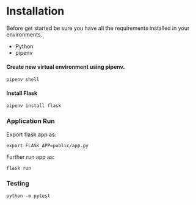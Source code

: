 # Installation
Before get started be sure you have all the requirements installed in your environments.
* Python
* pipenv

#### Create new virtual environment using pipenv.
```
pipenv shell
```

#### Install Flask 
```
pipenv install flask
```

### Application Run
Export flask app as:
```
export FLASK_APP=public/app.py
```
Further run app as:
```
flask run
```

### Testing
```
python -m pytest
```